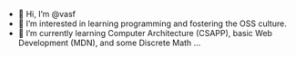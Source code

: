 - 👋 Hi, I’m @vasf
- 👀 I’m interested in learning programming and fostering the OSS culture.
- 🌱 I’m currently learning Computer Architecture (CSAPP), basic Web Development (MDN), and some Discrete Math ... 

<!---
vasf/vasf is a ✨ special ✨ repository because its `README.md` (this file) appears on your GitHub profile.
You can click the Preview link to take a look at your changes.
--->
